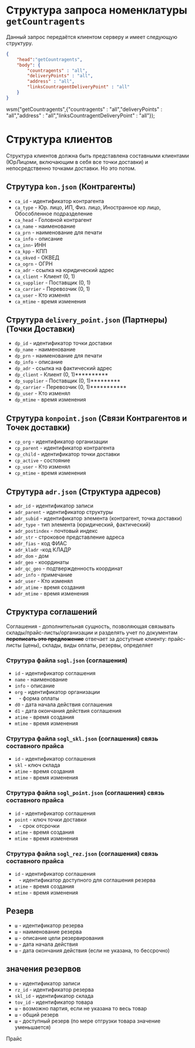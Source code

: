 # Структура запроса номенклатуры `getCountragents`


Данный запрос передаётся клиентом серверу и имеет следующую структуру.

```json
{
    "head":"getCountragents",
    "body": {
        "countragents" : "all",
        "deliveryPoints" : "all",
        "address" : "all",
        "linksCountragentDeliveryPoint" : "all"
    }
}
```
wsm("getCountragents",{"countragents" : "all","deliveryPoints" : "all","address" : "all","linksCountragentDeliveryPoint" : "all"});



# Структура клиентов
Структура клиентов должна быть представлена составными клиентами (ЮрЛицоми, включающим в себя все точки доставки) и непосредственно точками доставки. Но это потом.

## Струтура `kon.json` (Контрагенты)
- `ca_id` - идентификатор контрагента
- `ca_type` - Юр. лицо, ИП, Физ. лицо, Иностранное юр лицо, Обособленное подразделение
- `ca_head` - Головной контрагент
- `ca_name` - наименование
- `ca_prn` - наименование для печати
- `ca_info` - описание
- `ca_inn`- ИНН
- `ca_kpp` - КПП
- `ca_okved` - ОКВЕД
- `ca_ogrn` - ОГРН
- `ca_adr` - ссылка на юридический адрес
- `ca_client` - Клиент (0, 1)
- `ca_supplier` - Поставщик (0, 1)
- `ca_carrier` - Перевозчик (0, 1)
- `ca_user` - Кто изменял
- `ca_mtime` - время изменения

## Струтура `delivery_point.json` (Партнеры) (Точки Доставки)
- `dp_id` - идентификатор точки доставки
- `dp_name` - наименование
- `dp_prn` - наименование для печати
- `dp_info` - описание
- `dp_adr` - ссылка на фактический адрес
- `dp_client` - Клиент (0, 1)**********
- `dp_supplier` - Поставщик (0, 1)*********
- `dp_carrier` - Перевозчик (0, 1)***********
- `dp_user` - Кто изменял
- `dp_mtime` - время изменения

## Струтура `konpoint.json` (Связи Контрагентов и Точек доставки)
- `cp_org` - идентификатор организации
- `cp_parent` - идентификатор контрагента
- `cp_child` - идентификатор точки доставки
- `cp_active` - состояние
- `cp_user` - Кто изменял
- `cp_mtime` - время изменения

## Струтура `adr.json` (Структура адресов)
- `adr_id` - идентификатор записи
- `adr_parent` - идентификатор структуры
- `adr_subid` - идентификатор элемента (контрагент, точка доставки)
- `adr_type` - тип элемента (юридический, фактический)
- `adr_postindex` - почтовый индекс
- `adr_str` - строковое представление адреса
- `adr_fias` - код ФИАС
- `adr_kladr` -код КЛАДР
- `adr_dom` - дом
- `adr_geo` - координаты
- `adr_qc_geo` - подтвержденность координат
- `adr_info` - примечание
- `adr_user` - Кто изменял
- `adr_atime` - время создания
- `adr_mtime` - время изменения



## Структура соглашений
Соглашения - дополнительная сущность, позволяющая связывать склады/прайс-листы/организации и разделять учет по документам ~~**переписать это предложение**~~
отвечает за доступные клиенту: прайс-листы (цены), склады, виды оплаты, резервы, определяет


### Струтура файла `sogl.json` (соглашения)

- `id` - идентификатор соглашения
- `name` - наименование
- `info` - описание
- `org` - идентификатор организации
- ` ` - форма оплаты
- `d0` - дата начала действия соглашения
- `d1` - дата окончания действия соглашения
- `atime` - время создания
- `mtime` - время изменения

### Струтура файла `sogl_skl.json` (соглашения) связь составного прайса
- `id` - идентификатор соглашения
- `skl` - ключ склада
- `atime` - время создания
- `mtime` - время изменения

### Струтура файла `sogl_point.json` (соглашения) связь составного прайса
- `id` - идентификатор соглашения
- `point` - ключ точки доставки
- ` ` - срок отсрочки
- `atime` - время создания
- `mtime` - время изменения

### Струтура файла `sogl_rez.json` (соглашения) связь составного прайса
- `id` - идентификатор соглашения
- ` ` - идентификатор доступного для соглашения резерва
- `atime` - время создания
- `mtime` - время изменения

## Резерв
- `ш` - идентификатор резерва
- `ш` - наименование резерва
- `ш` - описание цели резервирования
- `ш` - дата начала действия
- `ш` - дата окончания действия (если не указана, то бессрочно)


## значения резервов
- `ш` - идентификатор записи
- `rz_id` - идентификатор резерва
- `skl_id` - идентификатор склада
- `tov_id` - идентификатор товара
- `ш` - возможно партия, если не указана то весь товар
- `ш` - общий резерв
- `ш` - доступный резерв (по мере отгрузки товара значение уменьшается)

Прайс
